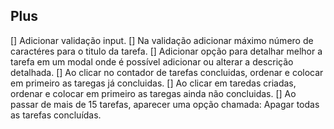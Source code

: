 ## Plus

[] Adicionar validação input.
[] Na validação adicionar máximo número de caractéres para o titulo da tarefa.
[] Adicionar opção para detalhar melhor a tarefa em um modal onde é possível adicionar ou alterar a descrição detalhada.
[] Ao clicar no contador de tarefas concluidas, ordenar e colocar em primeiro as taregas já concluidas.
[] Ao clicar em taredas criadas, ordenar e colocar em primeiro as taregas ainda não concluidas.
[] Ao passar de mais de 15 tarefas, aparecer uma opção chamada: Apagar todas as tarefas concluídas.
